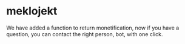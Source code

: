 # meklojekt
We have added a function to return monetification, now if you have a question, you can contact the right person, bot, with one click.
